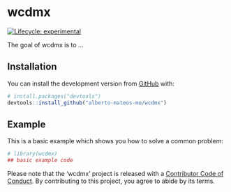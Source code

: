 
<!-- README.md is generated from README.Rmd. Please edit that file -->

# wcdmx

<!-- badges: start -->

[![Lifecycle:
experimental](https://img.shields.io/badge/lifecycle-experimental-orange.svg)](https://www.tidyverse.org/lifecycle/#experimental)
<!-- badges: end -->

The goal of wcdmx is to …

## Installation

You can install the development version from
[GitHub](https://github.com/) with:

``` r
# install.packages("devtools")
devtools::install_github("alberto-mateos-mo/wcdmx")
```

## Example

This is a basic example which shows you how to solve a common problem:

``` r
# library(wcdmx)
## basic example code
```

Please note that the ‘wcdmx’ project is released with a [Contributor
Code of Conduct](CODE_OF_CONDUCT.md). By contributing to this project,
you agree to abide by its terms.
